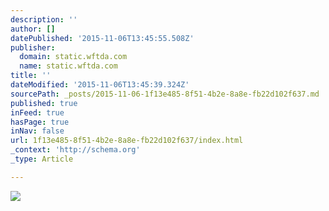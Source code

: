 ```yaml
---
description: ''
author: []
datePublished: '2015-11-06T13:45:55.508Z'
publisher:
  domain: static.wftda.com
  name: static.wftda.com
title: ''
dateModified: '2015-11-06T13:45:39.324Z'
sourcePath: _posts/2015-11-06-1f13e485-8f51-4b2e-8a8e-fb22d102f637.md
published: true
inFeed: true
hasPage: true
inNav: false
url: 1f13e485-8f51-4b2e-8a8e-fb22d102f637/index.html
_context: 'http://schema.org'
_type: Article

---
```

![](http://static.wftda.com/tournaments/2015/champs-watch-party.png)